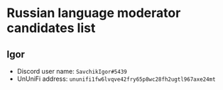 # Russian language moderator candidates list

## Igor

- Discord user name: `SavchikIgor#5439`
- UnUniFi address: `ununifi1fw6lvqve42fry65p8wc28fh2ugtl967axe24mt`
